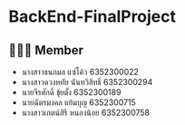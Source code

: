 # BackEnd-FinalProject
<h2> 👨🏻‍💻 Member </h2>

- นางสาวธนกมล แซ่โค้ว	6352300022
- นางสาวดวงหทัย นันทวิสิทธิ์ 6352300294
- นายจีรศักดิ์ ขุ้ยตั้ง	6352300189
- นายฉัตรมงคล แย้มบุญ	6352300715
- นางสาวเกตน์สิรี หนองน้อย 6352300758​


